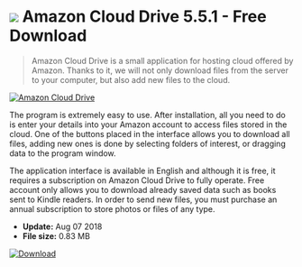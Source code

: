 # ![](https://cdn.softexe.net/static/icon/8/amazon-cloud-drive-9938.png) Amazon Cloud Drive 5.5.1 - Free Download

> Amazon Cloud Drive is a small application for hosting cloud offered by Amazon. Thanks to it, we will not only download files from the server to your computer, but also add new files to the cloud.

[![Amazon Cloud Drive](https://gallery.dpcdn.pl/imgc/Tools/59879/g_-_420x350_1.5_-_x20150707103612_0.png)](https://softexe.net/win/internet/cloud-storage/amazon-cloud-drive:aach.html)

The program is extremely easy to use. After installation, all you need to do is enter your details into your Amazon account to access files stored in the cloud. One of the buttons placed in the interface allows you to download all files, adding new ones is done by selecting folders of interest, or dragging data to the program window.
 
 The application interface is available in English and although it is free, it requires a subscription on Amazon Cloud Drive to fully operate. Free account only allows you to download already saved data such as books sent to Kindle readers. In order to send new files, you must purchase an annual subscription to store photos or files of any type.


- **Update:** Aug 07 2018
- **File size:** 0.83 MB

[![Download](https://cdn.softexe.net/static/img/download.png)](https://softexe.net/win/internet/cloud-storage/amazon-cloud-drive:aach.html)


